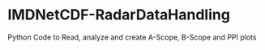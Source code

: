 # IMDNetCDF-RadarDataHandling
Python Code to Read, analyze and create A-Scope, B-Scope and PPI plots
